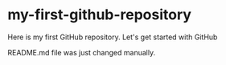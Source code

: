 # my-first-github-repository
Here is my first GitHub repository. Let's get started with GitHub

README.md file was just changed manually.
